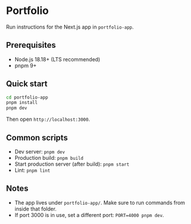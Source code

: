 # Portfolio

Run instructions for the Next.js app in `portfolio-app`.

## Prerequisites
- Node.js 18.18+ (LTS recommended)
- pnpm 9+

## Quick start
```bash
cd portfolio-app
pnpm install
pnpm dev
```

Then open `http://localhost:3000`.

## Common scripts
- Dev server: `pnpm dev`
- Production build: `pnpm build`
- Start production server (after build): `pnpm start`
- Lint: `pnpm lint`

## Notes
- The app lives under `portfolio-app/`. Make sure to run commands from inside that folder.
- If port 3000 is in use, set a different port: `PORT=4000 pnpm dev`.

